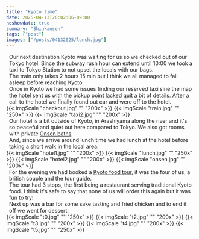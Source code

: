 ```yaml
---
title: "Kyoto time"
date: 2025-04-13T20:02:06+09:00
noshowdate: true
summary: "Shinkansen"
tags: ["post"]
images: ["/posts/04132025/lunch.jpg"]
---
```





<div style="display:flex; justify-content: center">
<div style="flex-basis: 97%">
Our next destination Kyoto was waiting for us so we checked out of our Tokyo hotel. Since the subway rush hour can extend until 10:00 we took a taxi to Tokyo Station to not upset the locals with our bags.<br>
The train only takes 2 hours 15 min but I think we all managed to fall asleep before reaching Kyoto.<br>
Once in Kyoto we had some issues finding our reserved taxi sine the map the hotel sent us with the pickup point lacked quit a bit of details. After a call to the hotel we finally found out car and were off to the hotel.
</div>
</div>
<div style="display:flex; justify-content: center; flex-wrap: wrap">
{{< imgScale "checkout.jpg" "" "200x" >}}
{{< imgScale "train.jpg" "" "250x" >}}
{{< imgScale "taxi2.jpg" "" "200x" >}}
</div>


<div style="display:flex; justify-content: center">
<div style="flex-basis: 97%">
Our hotel is a bit outside of Kyoto, in Arashiyama along the river and it's so peaceful and quiet out here compared to Tokyo. We also got rooms with private <a href="https://en.wikipedia.org/wiki/Onsen">Onsen baths</a>.<br>
And, since we arrive around lunch time we had lunch at the hotel before taking a short walk in the local area. 
</div>
</div>
<div style="display:flex; justify-content: center; flex-wrap: wrap">
{{< imgScale "hotel1.jpg" "" "200x" >}}
{{< imgScale "lunch.jpg" "" "250x" >}}
{{< imgScale "hotel2.jpg" "" "200x" >}}
{{< imgScale "onsen.jpg" "" "200x" >}}
</div>

<div style="display:flex; justify-content: center">
<div style="flex-basis: 97%">
For the evening we had booked a <a href="https://www.viator.com/tours/Kyoto/Kyoto-Night-Foodie-Tour/d332-63670P6">Kyoto food tour</a>, it was the four of us, a british couple and the tour guide.<br>
The tour had 3 stops, the first being a restaurant serving traditional Kyoto food. I think it's safe to say that none of us will order this again but it was fun to try!<br>
Next up was a bar for some sake tasting and fried chicken and to end it off we went for dessert. 
</div>
</div>
<div style="display:flex; justify-content: center; flex-wrap: wrap">
{{< imgScale "t0.jpg" "" "250x" >}}
{{< imgScale "t2.jpg" "" "200x" >}}
{{< imgScale "t3.jpg" "" "200x" >}}
{{< imgScale "t4.jpg" "" "200x" >}}
{{< imgScale "t5.jpg" "" "250x" >}}
</div>

